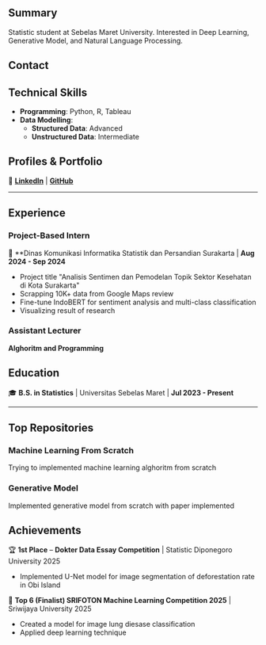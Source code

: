 ## **Summary**  
Statistic student at Sebelas Maret University. Interested in Deep Learning, Generative Model, and Natural Language Processing.

## Contact


## **Technical Skills**  
- **Programming**: Python, R, Tableau  
- **Data Modelling**:  
  - **Structured Data**: Advanced  
  - **Unstructured Data**: Intermediate  

## **Profiles & Portfolio**  
🔗 [**LinkedIn**](https://www.linkedin.com/in/wildanabidalhanif/) | [**GitHub**](https://github.com/willywonka19)

---

## **Experience**  

### **Project-Based Intern**  
📍 **Dinas Komunikasi Informatika Statistik dan Persandian Surakarta | **Aug 2024 - Sep 2024**  
- Project title "Analisis Sentimen dan Pemodelan Topik Sektor Kesehatan di Kota Surakarta"
- Scrapping 10K+ data from Google Maps review
- Fine-tune IndoBERT for sentiment analysis and multi-class classification
- Visualizing result of research

### **Assistant Lecturer**
**Alghoritm and Programming**

## **Education**  
🎓 **B.S. in Statistics** | Universitas Sebelas Maret | **Jul 2023 - Present**  

---

## Top Repositories
### **Machine Learning From Scratch**
Trying to implemented machine learning alghoritm from scratch

### **Generative Model**
Implemented generative model from scratch with paper implemented

## **Achievements**  

🏆 **1st Place** – **Dokter Data Essay Competition** | Statistic Diponegoro University 2025  
- Implemented U-Net model for image segmentation of deforestation rate in Obi Island  

🏅 **Top 6 (Finalist) SRIFOTON Machine Learning Competition 2025** | Sriwijaya University 2025  
- Created a model for image lung diesase classification
- Applied deep learning technique 
